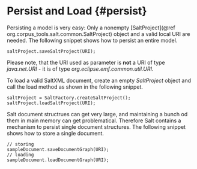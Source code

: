 Persist and Load {#persist}
======



Persisting a model is very easy: Only a nonempty [SaltProject](@ref org.corpus_tools.salt.common.SaltProject) object and a valid local URI are needed. The following snippet shows how to persist an entire model.

~~~{.java}
saltProject.saveSaltProject(URI);
~~~

Please note, that the URI used as parameter is **not** a URI of type _java.net.URI_ - it is of type _org.eclipse.emf.common.util.URI_.

To load a valid SaltXML document, create an empty _SaltProject_ object and call the load method as shown in the following snippet.

~~~{.java}
saltProject = SaltFactory.createSaltProject();
saltProject.loadSaltProject(URI);
~~~
Salt document structrues can get very large, and maintaining a bunch od them in main memory can get problematical. Therefore Salt contains a mechanism to persist single document structures.
The following snippet shows how to store a single document.
~~~{.java}
// storing
sampleDocument.saveDocumentGraph(URI);
// loading
sampleDocument.loadDocumentGraph(URI);
~~~